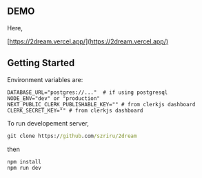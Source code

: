 ## DEMO 

Here,

[https://2dream.vercel.app/](https://2dream.vercel.app/)

## Getting Started

Environment variables are:

```env
DATABASE_URL="postgres://..."  # if using postgresql
NODE_ENV="dev" or "production"
NEXT_PUBLIC_CLERK_PUBLISHABLE_KEY="" # from clerkjs dashboard
CLERK_SECRET_KEY="" # from clerkjs dashboard
```

To run developement server,

```cmd
git clone https://github.com/szriru/2dream
```

then

```cmd
npm install
npm run dev
```